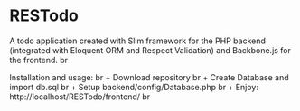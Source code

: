 RESTodo
=======

A todo application created with Slim framework for the PHP backend (integrated with Eloquent ORM and Respect Validation) and Backbone.js for the frontend. br

Installation and usage: br
	+ Download repository br
	+ Create Database and import db.sql br
	+ Setup backend/config/Database.php br
	+ Enjoy: http://localhost/RESTodo/frontend/ br
